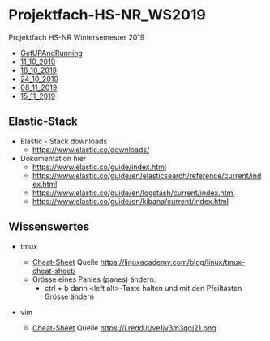 # Projektfach-HS-NR_WS2019
Projektfach HS-NR Wintersemester 2019
*  [GetUPAndRunning](https://github.com/AVitg/Projektfach-HS-NR_WS2019-20/blob/master/Run.md)
*  [11_10_2019](https://github.com/AVitg/Projektfach-HS-NR_WS2019-20/blob/master/2019_10_11/)
*  [18_10_2019](https://github.com/AVitg/Projektfach-HS-NR_WS2019-20/blob/master/2019_10_18/)
*  [24_10_2019](https://github.com/AVitg/Projektfach-HS-NR_WS2019-20/tree/master/2019_10_24/)
*  [08_11_2019](https://github.com/AVitg/Projektfach-HS-NR_WS2019-20/tree/master/2019_11_08/)
*  [15_11_2019](https://github.com/AVitg/Projektfach-HS-NR_WS2019-20/tree/master/2019_11_15/)

## Elastic-Stack
  * Elastic - Stack downloads
    * https://www.elastic.co/downloads/ 
  * Dokumentation hier
    * https://www.elastic.co/guide/index.html
	* https://www.elastic.co/guide/en/elasticsearch/reference/current/index.html
	* https://www.elastic.co/guide/en/logstash/current/index.html
	* https://www.elastic.co/guide/en/kibana/current/index.html
	

## Wissenswertes
* tmux
  * [Cheat-Sheet](https://github.com/AVitg/Projektfach-HS-NR_WS2019-20/blob/master/Library/Linux/tmux_cheat_sheet.png) Quelle https://linuxacademy.com/blog/linux/tmux-cheat-sheet/
  * Grösse eines Panles (panes) ändern:
    * ctrl + b dann  \<left alt\>-Taste halten und mit den Pfeiltasten Grösse ändern 
  
* vim
  * [Cheat-Sheet](https://github.com/AVitg/Projektfach-HS-NR_WS2019-20/blob/master/Library/Linux/vim_cheat_sheet.png) Quelle https://i.redd.it/ve1jv3m3qqj21.png 
